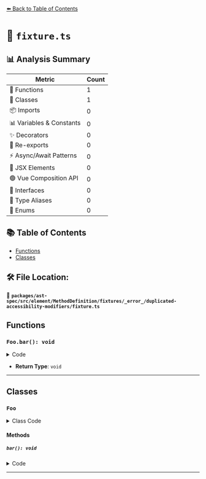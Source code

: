 [⬅️ Back to Table of Contents](../../../../../../../../index.md)

# 📄 `fixture.ts`

## 📊 Analysis Summary

| Metric | Count |
|--------|-------|
| 🔧 Functions | 1 |
| 🧱 Classes | 1 |
| 📦 Imports | 0 |
| 📊 Variables & Constants | 0 |
| ✨ Decorators | 0 |
| 🔄 Re-exports | 0 |
| ⚡ Async/Await Patterns | 0 |
| 💠 JSX Elements | 0 |
| 🟢 Vue Composition API | 0 |
| 📐 Interfaces | 0 |
| 📑 Type Aliases | 0 |
| 🎯 Enums | 0 |

## 📚 Table of Contents

- [Functions](#functions)
- [Classes](#classes)

## 🛠️ File Location:
📂 **`packages/ast-spec/src/element/MethodDefinition/fixtures/_error_/duplicated-accessibility-modifiers/fixture.ts`**

## Functions

### `Foo.bar(): void`

<details><summary>Code</summary>

```ts
public public bar() {}
```
</details>

- **Return Type**: `void`

---

## Classes

### `Foo`

<details><summary>Class Code</summary>

```ts
class Foo {
  public public bar() {};
}
```
</details>

#### Methods

##### `bar(): void`

<details><summary>Code</summary>

```ts
public public bar() {}
```
</details>


---